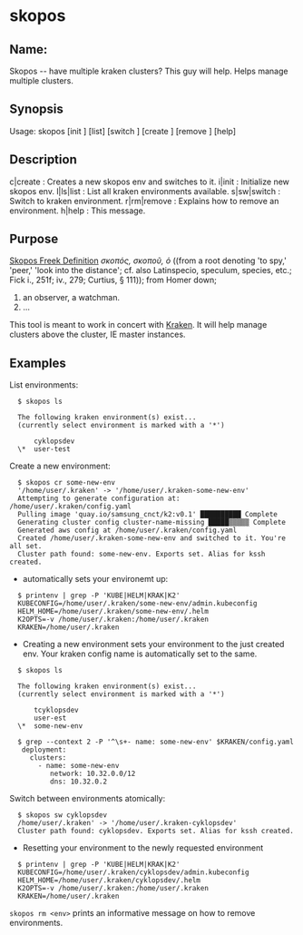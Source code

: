 # skopos

## Name:

  Skopos -- have multiple kraken clusters? This guy will help. Helps manage multiple clusters.

## Synopsis

  Usage: skopos [init <name>] [list] [switch <name>] 
                [create <name>] [remove <name>] [help]

 ## Description

  c|create     : Creates a new skopos env and switches to it.
  i|init       : Initialize new skopos env.
  l|ls|list    : List all kraken environments available.
  s|sw|switch  : Switch to kraken environment.
  r|rm|remove  : Explains how to remove an environment.
  h|help       : This message.

## Purpose

[Skopos Freek Definition](http://biblehub.com/greek/4649.htm)
*σκοπός, σκοποῦ, ὁ* ((from a root denoting 'to spy,' 'peer,' 'look into the distance'; cf. also Latinspecio, speculum, species, etc.; Fick i., 251f; iv., 279; Curtius, § 111)); from Homer down;

1. an observer, a watchman.
2. ...

This tool is meant to work in concert with [Kraken](https://github.com/samsung-cnct/kraken). It will help manage 
clusters above the cluster, IE master instances.
  
## Examples

List environments:

```
  $ skopos ls

  The following kraken environment(s) exist...
  (currently select environment is marked with a '*')

      cyklopsdev
  \*  user-test
```

Create a new environment:

```
  $ skopos cr some-new-env
  '/home/user/.kraken' -> '/home/user/.kraken-some-new-env'
  Attempting to generate configuration at: /home/user/.kraken/config.yaml 
  Pulling image 'quay.io/samsung_cnct/k2:v0.1' ██████████ Complete
  Generating cluster config cluster-name-missing █████▒▒▒▒▒ Complete
  Generated aws config at /home/user/.kraken/config.yaml 
  Created /home/user/.kraken-some-new-env and switched to it. You're all set.
  Cluster path found: some-new-env. Exports set. Alias for kssh created.
```

 * automatically sets your environemt up:

```
  $ printenv | grep -P 'KUBE|HELM|KRAK|K2'
  KUBECONFIG=/home/user/.kraken/some-new-env/admin.kubeconfig
  HELM_HOME=/home/user/.kraken/some-new-env/.helm
  K2OPTS=-v /home/user/.kraken:/home/user/.kraken
  KRAKEN=/home/user/.kraken
```

 * Creating a new environment sets your environment
   to the just created env. Your kraken config name
   is automatically set to the same.

```
  $ skopos ls

  The following kraken environment(s) exist...
  (currently select environment is marked with a '*')

      tcyklopsdev
      user-est
  \*  some-new-env

  $ grep --context 2 -P '^\s+- name: some-new-env' $KRAKEN/config.yaml
   deployment:
     clusters:
       - name: some-new-env
     	  network: 10.32.0.0/12
      	  dns: 10.32.0.2
```

Switch between environments atomically:

```
  $ skopos sw cyklopsdev
  /home/user/.kraken' -> '/home/user/.kraken-cyklopsdev'
  Cluster path found: cyklopsdev. Exports set. Alias for kssh created.
```
  
 * Resetting your environment to the newly requested environment

```
  $ printenv | grep -P 'KUBE|HELM|KRAK|K2'
  KUBECONFIG=/home/user/.kraken/cyklopsdev/admin.kubeconfig
  HELM_HOME=/home/user/.kraken/cyklopsdev/.helm
  K2OPTS=-v /home/user/.kraken:/home/user/.kraken
  KRAKEN=/home/user/.kraken
```

`skopos rm <env>` prints an informative message on how to remove environments.
